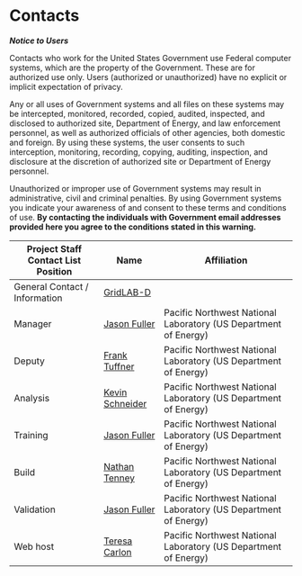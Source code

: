 # Contacts 
**_Notice to Users_**

Contacts who work for the United States Government use Federal computer systems, which are the property of the Government. These are for authorized use only. Users (authorized or unauthorized) have no explicit or implicit expectation of privacy. 

Any or all uses of Government systems and all files on these systems may be intercepted, monitored, recorded, copied, audited, inspected, and disclosed to authorized site, Department of Energy, and law enforcement personnel, as well as authorized officials of other agencies, both domestic and foreign. By using these systems, the user consents to such interception, monitoring, recording, copying, auditing, inspection, and disclosure at the discretion of authorized site or Department of Energy personnel. 

Unauthorized or improper use of Government systems may result in administrative, civil and criminal penalties. By using Government systems you indicate your awareness of and consent to these terms and conditions of use. **By contacting the individuals with Government email addresses provided here you agree to the conditions stated in this warning.**

Project Staff Contact List  Position | Name | Affiliation   
---|---|---  
General Contact / Information | [GridLAB-D](mailto:gridlabd@pnnl.gov)  
Manager | [Jason Fuller](mailto:jason.fuller@pnnl.gov) | Pacific Northwest National Laboratory (US Department of Energy)   
Deputy | [Frank Tuffner](mailto:francis.tuffner@pnnl.gov) | Pacific Northwest National Laboratory (US Department of Energy)   
Analysis | [Kevin Schneider](mailto:kevin.schneider@pnnl.gov) | Pacific Northwest National Laboratory (US Department of Energy)   
Training | [Jason Fuller](mailto:jason.fuller@pnnl.gov) | Pacific Northwest National Laboratory (US Department of Energy)   
Build | [Nathan Tenney](mailto:nathan.tenney@pnnl.gov) | Pacific Northwest National Laboratory (US Department of Energy)   
Validation | [Jason Fuller](mailto:jason.fuller@pnnl.gov) | Pacific Northwest National Laboratory (US Department of Energy)   
Web host | [Teresa Carlon](mailto:teresa.carlon@pnnl.gov) | Pacific Northwest National Laboratory (US Department of Energy)   
  
